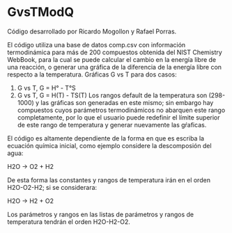 # GvsTModQ
Código desarrollado por Ricardo Mogollon y Rafael Porras.

El código utiliza una base de datos comp.csv con información termodinámica para más de 200 compuestos obtenida del NIST Chemistry WebBook, para la cual se puede calcular el cambio en la energía libre de una reacción, o generar una gráfica de la diferencia de la energía libre con respecto a la temperatura.
Gráficas G vs T para dos casos:
1) G vs T, G = H° - T°S
2) G vs T, G = H(T) - TS(T)
Los rangos default de la temperatura son (298-1000) y las gráficas son generadas en este mismo; sin embargo hay compuestos cuyos parámetros termodinámicos no abarquen este rango completamente, por lo que el usuario puede redefinir el límite superior de este rango de temperatura y generar nuevamente las gŕaficas.

El código es altamente dependiente de la forma en que es escriba la ecuación química inicial, como ejemplo considere la descomposión del agua:

H2O -> O2 + H2

De esta forma las constantes y rangos de temperatura irán en el orden H2O-O2-H2; si se considerara:

H2O -> H2 + O2

Los parámetros y rangos en las listas de parámetros y rangos de temperatura tendrán el orden H2O-H2-O2.
